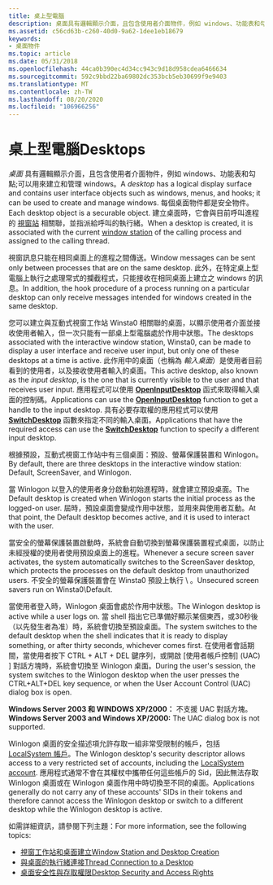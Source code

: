 ```yaml
---
title: 桌上型電腦
description: 桌面具有邏輯顯示介面，且包含使用者介面物件，例如 windows、功能表和勾點;可以用來建立和管理 windows。
ms.assetid: c56cd63b-c260-40d0-9a62-1dee1eb18679
keywords:
- 桌面物件
ms.topic: article
ms.date: 05/31/2018
ms.openlocfilehash: 44ca0b390ec4d34cc943c9d18d958cdea6466634
ms.sourcegitcommit: 592c9bbd22ba69802dc353bcb5eb30699f9e9403
ms.translationtype: MT
ms.contentlocale: zh-TW
ms.lasthandoff: 08/20/2020
ms.locfileid: "106966256"
---
```

# <a name="desktops"></a><span data-ttu-id="b36f4-104">桌上型電腦</span><span class="sxs-lookup"><span data-stu-id="b36f4-104">Desktops</span></span>

<span data-ttu-id="b36f4-105">*桌面* 具有邏輯顯示介面，且包含使用者介面物件，例如 windows、功能表和勾點;可以用來建立和管理 windows。</span><span class="sxs-lookup"><span data-stu-id="b36f4-105">A *desktop* has a logical display surface and contains user interface objects such as windows, menus, and hooks; it can be used to create and manage windows.</span></span> <span data-ttu-id="b36f4-106">每個桌面物件都是安全物件。</span><span class="sxs-lookup"><span data-stu-id="b36f4-106">Each desktop object is a securable object.</span></span> <span data-ttu-id="b36f4-107">建立桌面時，它會與目前呼叫進程的 [視窗站](window-stations.md) 相關聯，並指派給呼叫的執行緒。</span><span class="sxs-lookup"><span data-stu-id="b36f4-107">When a desktop is created, it is associated with the current [window station](window-stations.md) of the calling process and assigned to the calling thread.</span></span>

<span data-ttu-id="b36f4-108">視窗訊息只能在相同桌面上的進程之間傳送。</span><span class="sxs-lookup"><span data-stu-id="b36f4-108">Window messages can be sent only between processes that are on the same desktop.</span></span> <span data-ttu-id="b36f4-109">此外，在特定桌上型電腦上執行之處理常式的攔截程式，只能接收在相同桌面上建立之 windows 的訊息。</span><span class="sxs-lookup"><span data-stu-id="b36f4-109">In addition, the hook procedure of a process running on a particular desktop can only receive messages intended for windows created in the same desktop.</span></span>

<span data-ttu-id="b36f4-110">您可以建立與互動式視窗工作站 Winsta0 相關聯的桌面，以顯示使用者介面並接收使用者輸入，但一次只能有一部桌上型電腦處於作用中狀態。</span><span class="sxs-lookup"><span data-stu-id="b36f4-110">The desktops associated with the interactive window station, Winsta0, can be made to display a user interface and receive user input, but only one of these desktops at a time is active.</span></span> <span data-ttu-id="b36f4-111">此作用中的桌面（也稱為 *輸入桌面*）是使用者目前看到的使用者，以及接收使用者輸入的桌面。</span><span class="sxs-lookup"><span data-stu-id="b36f4-111">This active desktop, also known as the *input desktop*, is the one that is currently visible to the user and that receives user input.</span></span> <span data-ttu-id="b36f4-112">應用程式可以使用 [**OpenInputDesktop**](/windows/win32/api/winuser/nf-winuser-openinputdesktop) 函式來取得輸入桌面的控制碼。</span><span class="sxs-lookup"><span data-stu-id="b36f4-112">Applications can use the [**OpenInputDesktop**](/windows/win32/api/winuser/nf-winuser-openinputdesktop) function to get a handle to the input desktop.</span></span> <span data-ttu-id="b36f4-113">具有必要存取權的應用程式可以使用 [**SwitchDesktop**](/windows/win32/api/winuser/nf-winuser-switchdesktop) 函數來指定不同的輸入桌面。</span><span class="sxs-lookup"><span data-stu-id="b36f4-113">Applications that have the required access can use the [**SwitchDesktop**](/windows/win32/api/winuser/nf-winuser-switchdesktop) function to specify a different input desktop.</span></span>

<span data-ttu-id="b36f4-114">根據預設，互動式視窗工作站中有三個桌面：預設、螢幕保護裝置和 Winlogon。</span><span class="sxs-lookup"><span data-stu-id="b36f4-114">By default, there are three desktops in the interactive window station: Default, ScreenSaver, and Winlogon.</span></span>

<span data-ttu-id="b36f4-115">當 Winlogon 以登入的使用者身分啟動初始進程時，就會建立預設桌面。</span><span class="sxs-lookup"><span data-stu-id="b36f4-115">The Default desktop is created when Winlogon starts the initial process as the logged-on user.</span></span> <span data-ttu-id="b36f4-116">屆時，預設桌面會變成作用中狀態，並用來與使用者互動。</span><span class="sxs-lookup"><span data-stu-id="b36f4-116">At that point, the Default desktop becomes active, and it is used to interact with the user.</span></span>

<span data-ttu-id="b36f4-117">當安全的螢幕保護裝置啟動時，系統會自動切換到螢幕保護裝置程式桌面，以防止未經授權的使用者使用預設桌面上的進程。</span><span class="sxs-lookup"><span data-stu-id="b36f4-117">Whenever a secure screen saver activates, the system automatically switches to the ScreenSaver desktop, which protects the processes on the default desktop from unauthorized users.</span></span> <span data-ttu-id="b36f4-118">不安全的螢幕保護裝置會在 Winsta0 預設上執行 \\ 。</span><span class="sxs-lookup"><span data-stu-id="b36f4-118">Unsecured screen savers run on Winsta0\\Default.</span></span>

<span data-ttu-id="b36f4-119">當使用者登入時，Winlogon 桌面會處於作用中狀態。</span><span class="sxs-lookup"><span data-stu-id="b36f4-119">The Winlogon desktop is active while a user logs on.</span></span> <span data-ttu-id="b36f4-120">當 shell 指出它已準備好顯示某個東西，或30秒後（以先發生者為准）時，系統會切換至預設桌面。</span><span class="sxs-lookup"><span data-stu-id="b36f4-120">The system switches to the default desktop when the shell indicates that it is ready to display something, or after thirty seconds, whichever comes first.</span></span> <span data-ttu-id="b36f4-121">在使用者會話期間，當使用者按下 CTRL + ALT + DEL 鍵序列，或開啟 [使用者帳戶控制] (UAC) ] 對話方塊時，系統會切換至 Winlogon 桌面。</span><span class="sxs-lookup"><span data-stu-id="b36f4-121">During the user's session, the system switches to the Winlogon desktop when the user presses the CTRL+ALT+DEL key sequence, or when the User Account Control (UAC) dialog box is open.</span></span>

<span data-ttu-id="b36f4-122">**Windows Server 2003 和 WINDOWS XP/2000：** 不支援 UAC 對話方塊。</span><span class="sxs-lookup"><span data-stu-id="b36f4-122">**Windows Server 2003 and Windows XP/2000:** The UAC dialog box is not supported.</span></span>

<span data-ttu-id="b36f4-123">Winlogon 桌面的安全描述項允許存取一組非常受限制的帳戶，包括 [LocalSystem 帳戶](/windows/desktop/Services/localsystem-account)。</span><span class="sxs-lookup"><span data-stu-id="b36f4-123">The Winlogon desktop's security descriptor allows access to a very restricted set of accounts, including the [LocalSystem account](/windows/desktop/Services/localsystem-account).</span></span> <span data-ttu-id="b36f4-124">應用程式通常不會在其權杖中攜帶任何這些帳戶的 Sid，因此無法存取 Winlogon 桌面或在 Winlogon 桌面作用中時切換至不同的桌面。</span><span class="sxs-lookup"><span data-stu-id="b36f4-124">Applications generally do not carry any of these accounts' SIDs in their tokens and therefore cannot access the Winlogon desktop or switch to a different desktop while the Winlogon desktop is active.</span></span>

<span data-ttu-id="b36f4-125">如需詳細資訊，請參閱下列主題：</span><span class="sxs-lookup"><span data-stu-id="b36f4-125">For more information, see the following topics:</span></span>

-   [<span data-ttu-id="b36f4-126">視窗工作站和桌面建立</span><span class="sxs-lookup"><span data-stu-id="b36f4-126">Window Station and Desktop Creation</span></span>](window-station-and-desktop-creation.md)
-   [<span data-ttu-id="b36f4-127">與桌面的執行緒連接</span><span class="sxs-lookup"><span data-stu-id="b36f4-127">Thread Connection to a Desktop</span></span>](thread-connection-to-a-desktop.md)
-   [<span data-ttu-id="b36f4-128">桌面安全性與存取權限</span><span class="sxs-lookup"><span data-stu-id="b36f4-128">Desktop Security and Access Rights</span></span>](desktop-security-and-access-rights.md)

 

 